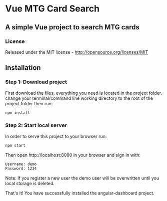 # Vue MTG Card Search
## A simple Vue project to search MTG cards

### License
Released under the MIT license - http://opensource.org/licenses/MIT

## Installation

### Step 1: Download project

First download the files, everything you need is located in the project folder.
change your terminal/command line working directory to the root of the project folder then run: 
```bash
npm install
```

### Step 2: Start local server

In order to serve this project to your browser run:
```bash
npm start
```
Then open http://localhost:8080 in your browser and sign in with:
```bash
Username: demo
Password: 1234
```
Note: If you register a new user the demo user will be overwritten until you local storage is deleted.


That's it! You have successfully installed the angular-dashboard project.
